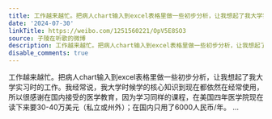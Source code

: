 ```yaml
---
title: 工作越来越忙。把病人chart输入到excel表格里做一些初步分析，让我想起了我大学实习时的工作。我经常说，我大学时候学的核心知识到现在都依然在经常使用，所以很...
date: '2024-07-30'
linkTitle: https://weibo.com/1251560221/OpV5E8SO3
source: 子陵在听歌的微博
description: 工作越来越忙。把病人chart输入到excel表格里做一些初步分析，让我想起了我大学实习时的工作。我经常说，我大学时候学的核心知识到现在都依然在经常使用，所以很感谢在国内接受的医学教育，因为学习同样的课程，在美国四年医学院现在读下来要30-40万美元（私立或州外）；在国内只用了6000人民币/年。  ...
disable_comments: true
---
```

工作越来越忙。把病人chart输入到excel表格里做一些初步分析，让我想起了我大学实习时的工作。我经常说，我大学时候学的核心知识到现在都依然在经常使用，所以很感谢在国内接受的医学教育，因为学习同样的课程，在美国四年医学院现在读下来要30-40万美元（私立或州外）；在国内只用了6000人民币/年。  ...